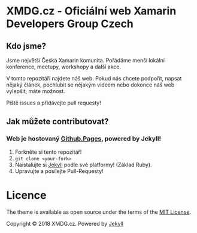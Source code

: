 # XMDG.cz - Oficiální web Xamarin Developers Group Czech

## Kdo jsme?

Jsme největší Česká Xamarin komunita. Pořádáme menší lokální konference, meetupy, workshopy a další akce. 

V tomto repozitáři najdete náš web. Pokud nás chcete podpořit, napsat nějaký článek, pochlubit se nějakým videem nebo dokonce náš web vylepšit, máte možnost. 

Piště issues a přidávejte pull requesty!

## Jak můžete contributovat?

### Web je hostovaný [Github.Pages][3], powered by Jekyll!

1. Forkněte si tento repozitář!
2. `git clone <your-fork>`
3. Naistalujte si [Jekyll][1] podle své platformy! (Základ Ruby).
4. Upravujte a posílejte Pull-Requesty!

# Licence

The theme is available as open source under the terms of the [MIT License][2].

Copyright © 2018 XMDG.cz. Powered by <a href="http://jekyllrb.com">Jekyll</a>

[1]: https://jekyllrb.com/docs/installation/
[2]: https://opensource.org/licenses/MIT
[3]:https://pages.github.com
